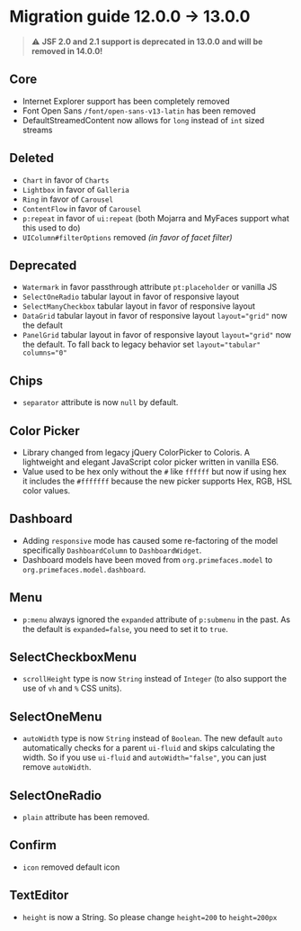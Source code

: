 # Migration guide 12.0.0 -> 13.0.0

> :warning: **JSF 2.0 and 2.1 support is deprecated in 13.0.0 and will be removed in 14.0.0!**

## Core
  * Internet Explorer support has been completely removed
  * Font Open Sans `/font/open-sans-v13-latin` has been removed
  * DefaultStreamedContent now allows for `long` instead of `int` sized streams

## Deleted
  * `Chart` in favor of `Charts`
  * `Lightbox` in favor of `Galleria`
  * `Ring` in favor of `Carousel`
  * `ContentFlow` in favor of `Carousel`
  * `p:repeat` in favor of `ui:repeat` (both Mojarra and MyFaces support what this used to do)
  * `UIColumn#filterOptions` removed _(in favor of facet filter)_

## Deprecated
  * `Watermark` in favor passthrough attribute `pt:placeholder` or vanilla JS
  * `SelectOneRadio` tabular layout in favor of responsive layout
  * `SelectManyCheckbox` tabular layout in favor of responsive layout
  * `DataGrid` tabular layout in favor of responsive layout `layout="grid"` now the default
  * `PanelGrid` tabular layout in favor of responsive layout `layout="grid"` now the default. To fall back to legacy behavior set `layout="tabular" columns="0"`

## Chips
  * `separator` attribute is now `null` by default.

## Color Picker
  * Library changed from legacy jQuery ColorPicker to Coloris. A lightweight and elegant JavaScript color picker written in vanilla ES6.
  * Value used to be hex only without the `#` like `ffffff` but now if using hex it includes the `#fffffff` because the new picker supports Hex, RGB, HSL color values.

## Dashboard
  * Adding `responsive` mode has caused some re-factoring of the model specifically `DashboardColumn` to `DashboardWidget`.
  * Dashboard models have been moved from `org.primefaces.model` to `org.primefaces.model.dashboard`.

## Menu
  * `p:menu` always ignored the `expanded` attribute of `p:submenu` in the past. As the default is `expanded=false`, you need to set it to `true`.

## SelectCheckboxMenu
  * `scrollHeight` type is now `String` instead of `Integer` (to also support the use of `vh` and `%` CSS units).

## SelectOneMenu
  * `autoWidth` type is now `String` instead of `Boolean`. The new default `auto` automatically checks for a parent `ui-fluid` and skips calculating the width. So if you use `ui-fluid` and `autoWidth="false"`, you can just remove `autoWidth`.

## SelectOneRadio
  * `plain` attribute has been removed.

## Confirm
  * `icon` removed default icon

## TextEditor
  * `height` is now a String. So please change `height=200` to `height=200px`

